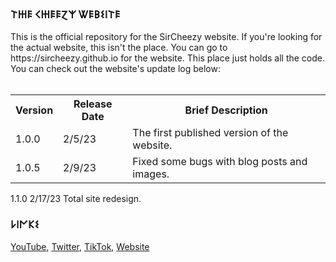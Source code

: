 <h3>𐌕𐋅𐌄 𐌂𐋅𐌄𐌄Ɀ𐌙 Ꮤ𐌄𐌁𐌔𐌉𐌕𐌄</h3>
This is the official repository for the SirCheezy website. If you're looking for the actual website, this isn't the place. You can go to https://sircheezy.github.io for the website. This place just holds all the code. You can check out the website's update log below:
<br>
<br>

<table width="1000px">
  <tr>
    <th><b>Version</b></th>
    <th><b>Release Date</b></th>
    <th><b>Brief Description</b></th>
  </tr>
  
  <!-- Version 1.0.0 Data --!>

  <tr>
    <td>1.0.0</td>
    <td>2/5/23</td>
    <td>The first published version of the website.</td>
  </tr>
  
   <!-- Version 1.0.5 Data --!>

  <tr>
    <td>1.0.5</td>
    <td>2/9/23</td>
    <td>Fixed some bugs with blog posts and images.</td>
  </tr>

</table>

  <tr>
    <td>1.1.0</td>
    <td>2/17/23</td>
    <td>Total site redesign.</td>
  </tr>

</table>

<br>

<h3>𐌋𐌉𐌍𐌊𐌔</h3>
<a href="https://youtube.com/@cheezystuff">YouTube</a>, <a href="https://twitter.com/sircheezyyt">Twitter</a>, <a href="https://tiktok.com/@sircheezy.yt">TikTok</a>, <a href="https://sircheezy.github.io">Website</a>

